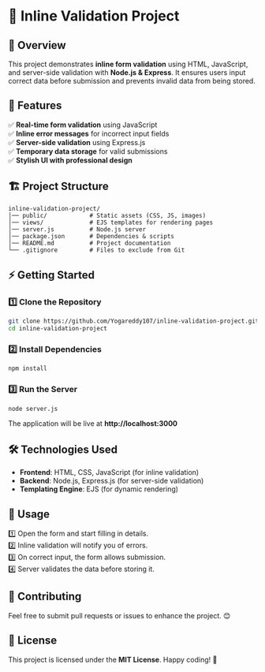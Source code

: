 # 📌 Inline Validation Project

## 🚀 Overview
This project demonstrates **inline form validation** using HTML, JavaScript, and server-side validation with **Node.js & Express**. It ensures users input correct data before submission and prevents invalid data from being stored.

## 🎯 Features
✅ **Real-time form validation** using JavaScript  
✅ **Inline error messages** for incorrect input fields  
✅ **Server-side validation** using Express.js  
✅ **Temporary data storage** for valid submissions  
✅ **Stylish UI with professional design**  

## 🏗️ Project Structure
```
inline-validation-project/
│── public/            # Static assets (CSS, JS, images)
│── views/             # EJS templates for rendering pages
│── server.js          # Node.js server
│── package.json       # Dependencies & scripts
│── README.md          # Project documentation
└── .gitignore         # Files to exclude from Git
```

## ⚡ Getting Started
### 1️⃣ Clone the Repository
```sh
git clone https://github.com/Yogareddy107/inline-validation-project.git
cd inline-validation-project
```

### 2️⃣ Install Dependencies
```sh
npm install
```

### 3️⃣ Run the Server
```sh
node server.js
```
The application will be live at **http://localhost:3000**

## 🛠️ Technologies Used
- **Frontend**: HTML, CSS, JavaScript (for inline validation)
- **Backend**: Node.js, Express.js (for server-side validation)
- **Templating Engine**: EJS (for dynamic rendering)

## 📌 Usage
1️⃣ Open the form and start filling in details.  
2️⃣ Inline validation will notify you of errors.  
3️⃣ On correct input, the form allows submission.  
4️⃣ Server validates the data before storing it.  

## 🤝 Contributing
Feel free to submit pull requests or issues to enhance the project. 😊

## 📜 License
This project is licensed under the **MIT License**. Happy coding! 🚀

